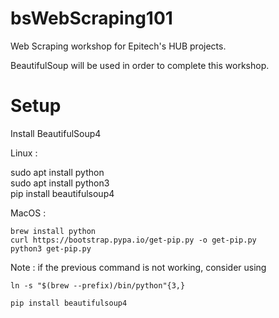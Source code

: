 # bsWebScraping101
Web Scraping workshop for Epitech's HUB projects.

BeautifulSoup will be used in order to complete this workshop.  
  
# Setup  
Install BeautifulSoup4  
  
Linux :  
  
sudo apt install python  
sudo apt install python3  
pip install beautifulsoup4  
  
MacOS :  
  
```
brew install python
curl https://bootstrap.pypa.io/get-pip.py -o get-pip.py
python3 get-pip.py
```
  
Note : if the previous command is not working, consider using  
  
```
ln -s "$(brew --prefix)/bin/python"{3,}
```
  
```
pip install beautifulsoup4
```